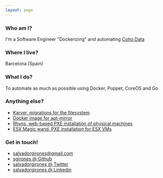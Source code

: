 ```yaml
---
layout: page
---
```


### Who am I?

I'm a Software Engineer "Dockerizing" and automating [Coho Data](http://www.cohodata.com/)

### Where I live?

Barcelona (Spain)

### What I do?

To automate as much as possible using Docker, Puppet, CoreOS and Go

### Anything else?

* [Karver, migrations for the filesystem](http://karver.github.io)
* [Docker image for apt-mirror](https://github.com/sgirones/apt-mirror-docker)
* [Rhyns, web-based PXE installation of physical machines](https://github.com/sgirones/rhyns)
* [ESX Magic wand, PXE installation for ESX VMs](https://github.com/sgirones/esxmagicwand)

### Get in touch!

* [salvadorgirones@gmail.com](mailto:salvadorgirones@gmail.com)
* [sgirones @ Github](https://github.com/sgirones)
* [salvadorgirones @ Twitter](https://twitter.com/salvadorgirones)
* [salvadorgirones @ Linkedin](https://www.linkedin.com/in/salvadorgirones)
